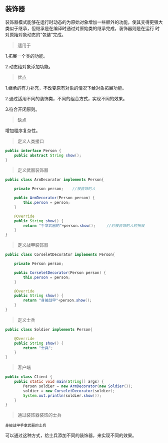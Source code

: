 ## 装饰器
装饰器模式能够在运行时动态的为原始对象增加一些额外的功能，使其变得更强大类似于继承，但继承是在编译时通过对原始类的继承完成，装饰器则是在运行
时对原始对象动态的“包装”完成。

> 适用于

1.拓展一个类的功能。

2.动态给对象添加功能。

> 优点

1.继承的有力补充，不改变原有对象的情况下给对象拓展功能。

2.通过适用不同的装饰类，不同的组合方式，实现不同的效果。

3.符合开闭原则。

> 缺点

增加程序复杂性。

> 定义人类接口
```java
public interface Person {
    public abstract String show();
}
```
> 定义武器装饰器
```java
public class ArmDecorator implements Person{

    private Person person;    //被装饰的人

    public ArmDecorator(Person person) {
        this.person = person;
    }

    @Override
    public String show() {
        return "手拿武器的"+person.show();     //对被装饰的人的拓展
    }
}
```
> 定义战甲装饰器
```java
public class CorseletDecorator implements Person{

    private Person person;

    public CorseletDecorator(Person person) {
        this.person = person;
    }

    @Override
    public String show() {
        return "身披战甲"+person.show();
    }
}
```
> 定义士兵
```java
public class Soldier implements Person{

    @Override
    public String show() {
        return "士兵";
    }
}
```
> 客户端
```java
public class Client {
    public static void main(String[] args) {
        Person soldier = new ArmDecorator(new Soldier());
        soldier = new CorseletDecorator(soldier);
        System.out.println(soldier.show());
    }
}
```
> 通过装饰器装饰的士兵
```shell
身披战甲手拿武器的士兵
```
可以通过这种方式，给士兵添加不同的装饰器，来实现不同的效果。


